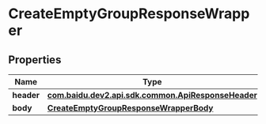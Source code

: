 

# CreateEmptyGroupResponseWrapper


## Properties

Name | Type | Description | Notes
------------ | ------------- | ------------- | -------------
**header** | [**com.baidu.dev2.api.sdk.common.ApiResponseHeader**](com.baidu.dev2.api.sdk.common.ApiResponseHeader.md) |  |  [optional]
**body** | [**CreateEmptyGroupResponseWrapperBody**](CreateEmptyGroupResponseWrapperBody.md) |  |  [optional]




